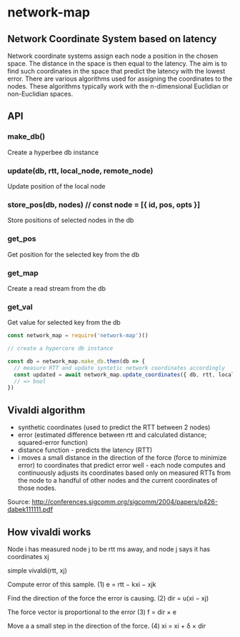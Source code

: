 # network-map

## Network Coordinate System based on latency

Network coordinate systems assign each node a position in the chosen space. The distance in the space is then equal to the latency. The aim is to find such coordinates in the space that predict the latency with the lowest error. There are various algorithms used for assigning the coordinates to the nodes. These algorithms typically work with the n-dimensional Euclidian or non-Euclidian spaces.

## API

### make_db()
 Create a hyperbee db instance

### update(db, rtt, local_node, remote_node)
Update position of the local node

### store_pos(db, nodes) // const node = [{ id, pos, opts }]
Store positions of selected nodes in the db

### get_pos
Get position for the selected key from the db

### get_map
Create a read stream from the db

### get_val
Get value for selected key from the db

```js
const network_map = require('network-map')()

// create a hypercore db instance

const db = network_map.make_db.then(db => {
  // measure RTT and update syntetic network coordinates accordingly  
  const updated = await network_map.update_coordinates({ db, rtt, local_node, remote_node })
  // => bool
})
```

## Vivaldi algorithm

- synthetic coordinates (used to predict the RTT between 2 nodes)
- error (estimated difference between rtt and calculated distance; squared-error function)
- distance function - predicts the latency (RTT)
- i moves a small distance in the direction of the force (force to minimize error)
to coordinates that predict error well - each node computes and continuously adjusts its coordinates based only on measured RTTs from the node to a handful
of other nodes and the current coordinates of those nodes.

Source: http://conferences.sigcomm.org/sigcomm/2004/papers/p426-dabek111111.pdf

## How vivaldi works

Node i has measured node j to be rtt ms away, and node j says it has coordinates xj

simple vivaldi(rtt, xj)

Compute error of this sample. (1)
e = rtt − kxi − xjk

Find the direction of the force the error is causing. (2)
dir = u(xi − xj)

The force vector is proportional to the error (3)
f = dir × e

Move a a small step in the direction of the force. (4)
xi = xi + δ × dir
